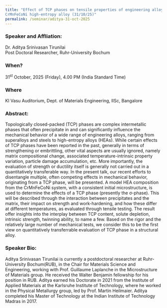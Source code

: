 ```yaml
---
title: "Effect of TCP phases on tensile properties of engineering alloys: Insights gained from a
CrMnFeCoNi high-entropy alloy (31/10/25)"
permalink: /seminar/aditya-31-oct-2025
---
```

### Speaker and Affliation:
Dr. Aditya Srinivasan Tirunilai <br> 
 Post Doctoral Researcher, Ruhr-University Bochum

### When?
31<sup>st</sup> October, 2025 (Friday), 4.00 PM (India Standard Time)

### Where
KI Vasu Auditorium, Dept. of Materials Engineering, IISc, Bangalore

### Abstract:  
Topologically closed-packed (TCP) phases are complex intermetallic phases that often precipitate in and can significantly influence the mechanical behavior of a wide range of engineering alloys, ranging from superalloys and steels to high-entropy alloys (HEAs). While certain effects of TCP phases have been reported in the past, generally in terms of strengthening or embrittling, other vital aspects are usually ignored, namely matrix compositional change, associated temperature-intrinsic property variation, particle damage accumulation, etc. More importantly, the evaluation of strength or ductility itself is generally not carried out in a quantitatively transferable way. In the present talk, our recent efforts to disentangle multiple, often competing effects in mechanical behavior, originating from a TCP phase, will be presented. A model HEA composition from the CrMnFeCoNi system, with a consistent initial microstructure, is used to determine the effects of a TCP phase (presently the σ-phase). This will be described through the interaction between precipitates and the matrix, their impact on strength and work-hardening, and how these differ at different temperatures, as evaluated through tensile testing. The result offer insights into the interplay between TCP content, solute depletion, intrinsic strength, twinning ability, to name a few. Based on the rigor and the relatively large number of mechanical tests, we consider this to be the first view on quantitatively transferrable evaluation of TCP phase in a structural alloy.


### Speaker Bio:
Aditya Srinivasan Tirunilai is currently a postdoctoral researcher at Ruhr-University Bochum(RUB), in the Chair for Materials Science and Engineering, working with Prof. Guillaume Laplanche in the Microstructure of Materials group. He received the Walter Benjamin fellowship
for his position in RUB. Aditya earned his Doctorate in 2021 from the Institute of Applied Materials at the Karlsruhe Institute of Technology, where he worked in the Physical Metallurgy group, led by Prof. Martin Heilmaier. Aditya completed his Master of Technology at the Indian Institute of Technology Madras in 2017.